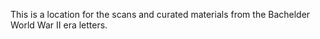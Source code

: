 This is a location for the scans and curated materials from the Bachelder World War II era letters.
